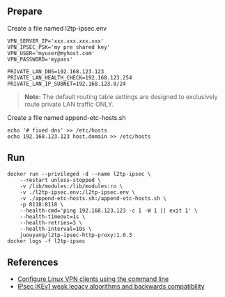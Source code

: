 ## Prepare

Create a file named l2tp-ipsec.env
```
VPN_SERVER_IP='xxx.xxx.xxx.xxx'
VPN_IPSEC_PSK='my pre shared key'
VPN_USER='myuser@myhost.com'
VPN_PASSWORD='mypass'

PRIVATE_LAN_DNS=192.168.123.123
PRIVATE_LAN_HEALTH_CHECK=192.168.123.254
PRIVATE_LAN_IP_SUBNET=192.168.123.0/24
```

> **Note:** The default routing table settings are designed to exclusively route private LAN traffic ONLY.

Create a file named append-etc-hosts.sh
```
echo '# fixed dns' >> /etc/hosts
echo 192.168.123.123 host.domain >> /etc/hosts
```

## Run
```
docker run --privileged -d --name l2tp-ipsec \
    --restart unless-stopped \
    -v /lib/modules:/lib/modules:ro \
    -v ./l2tp-ipsec.env:/l2tp-ipsec.env \
    -v ./append-etc-hosts.sh:/append-etc-hosts.sh \
    -p 8118:8118 \
    --health-cmd='ping 192.168.123.123 -c 1 -W 1 || exit 1' \
    --health-timeout=1s \
    --health-retries=3 \
    --health-interval=10s \
    juouyang/l2tp-ipsec-http-proxy:1.0.3
docker logs -f l2tp-ipsec
```

## References

* [Configure Linux VPN clients using the command line](https://github.com/hwdsl2/setup-ipsec-vpn/blob/master/docs/clients.md#configure-linux-vpn-clients-using-the-command-line)
* [IPsec IKEv1 weak legacy algorithms and backwards compatibility](https://github.com/nm-l2tp/NetworkManager-l2tp/blob/2926ea0239fe970ff08cb8a7863f8cb519ece032/README.md#ipsec-ikev1-weak-legacy-algorithms-and-backwards-compatibility)
